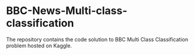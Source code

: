 # BBC-News-Multi-class-classification
The repository contains the code solution to BBC Multi Class Classification problem hosted on Kaggle.
